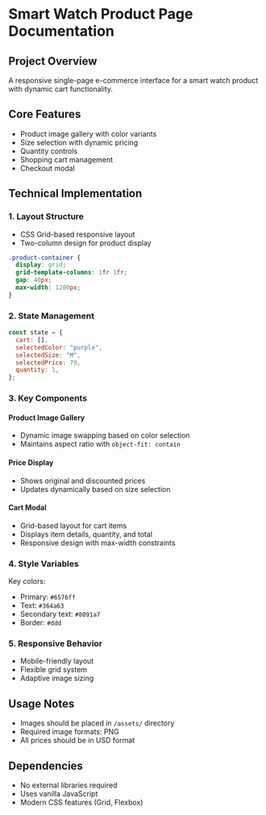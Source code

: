 # Smart Watch Product Page Documentation

## Project Overview

A responsive single-page e-commerce interface for a smart watch product with dynamic cart functionality.

## Core Features

- Product image gallery with color variants
- Size selection with dynamic pricing
- Quantity controls
- Shopping cart management
- Checkout modal

## Technical Implementation

### 1. Layout Structure

- CSS Grid-based responsive layout
- Two-column design for product display

```css
.product-container {
  display: grid;
  grid-template-columns: 1fr 1fr;
  gap: 40px;
  max-width: 1200px;
}
```

### 2. State Management

```javascript
const state = {
  cart: [],
  selectedColor: "purple",
  selectedSize: "M",
  selectedPrice: 79,
  quantity: 1,
};
```

### 3. Key Components

#### Product Image Gallery

- Dynamic image swapping based on color selection
- Maintains aspect ratio with `object-fit: contain`

#### Price Display

- Shows original and discounted prices
- Updates dynamically based on size selection

#### Cart Modal

- Grid-based layout for cart items
- Displays item details, quantity, and total
- Responsive design with max-width constraints

### 4. Style Variables

Key colors:

- Primary: `#6576ff`
- Text: `#364a63`
- Secondary text: `#8091a7`
- Border: `#ddd`

### 5. Responsive Behavior

- Mobile-friendly layout
- Flexible grid system
- Adaptive image sizing

## Usage Notes

- Images should be placed in `/assets/` directory
- Required image formats: PNG
- All prices should be in USD format

## Dependencies

- No external libraries required
- Uses vanilla JavaScript
- Modern CSS features (Grid, Flexbox)
